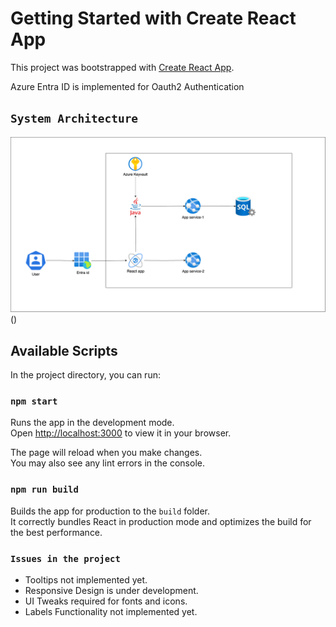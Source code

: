 # Getting Started with Create React App

This project was bootstrapped with [Create React App](https://github.com/facebook/create-react-app).

Azure Entra ID is implemented for Oauth2 Authentication

## `System Architecture`
![Screen 1](https://github.com/Techguyash/Google-Keep-Clone--frontend/blob/master/systemArch.png)
()


## Available Scripts

In the project directory, you can run:

### `npm start`

Runs the app in the development mode.\
Open [http://localhost:3000](http://localhost:3000) to view it in your browser.

The page will reload when you make changes.\
You may also see any lint errors in the console.

### `npm run build`

Builds the app for production to the `build` folder.\
It correctly bundles React in production mode and optimizes the build for the best performance.


### `Issues in the project`

- Tooltips not implemented yet.
- Responsive Design is under development.
- UI Tweaks required for fonts and icons.
- Labels Functionality not implemented yet.



